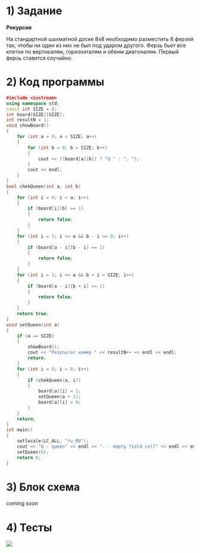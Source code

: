 # 1) Задание
**Рекурсия** 

На стандартной шахматной доске 8х8 необходимо разместить 8 ферзей так, чтобы ни один из них не был под ударом другого.
Ферзь бьет все клетки по вертикалям, горизонталям и обеим диагоналям.
Первый ферзь ставится случайно.

# 2) Код программы

```cpp
﻿#include <iostream>
using namespace std;
const int SIZE = 8;
int board[SIZE][SIZE];
int resultN = 1;
void showBoard()
{
    for (int a = 0; a < SIZE; a++)
    {
        for (int b = 0; b < SIZE; b++)
        {
            cout << ((board[a][b]) ? "Q " : ". ");
        }
        cout << endl;
    }
}
bool chekQueen(int a, int b)
{
    for (int i = 0; i < a; i++)
    {
        if (board[i][b] == 1)
        {
            return false;
        }
    }
    for (int i = 1; i <= a && b - i >= 0; i++)
    {
        if (board[a - i][b - i] == 1)
        {
            return false;
        }
    }
    for (int i = 1; i <= a && b + i < SIZE; i++)
    {
        if (board[a - i][b + i] == 1)
        {
            return false;
        }
    }
    return true;
}
void setQueen(int a)
{
    if (a == SIZE)
    {
        showBoard();
        cout << "Результат номер " << resultN++ << endl << endl;
        return;
    }
    for (int i = 0; i < 8; i++)
    {
        if (chekQueen(a, i))
        {
            board[a][i] = 1;
            setQueen(a + 1);
            board[a][i] = 0;
        }
    }
    return;
}
int main()
{
    setlocale(LC_ALL, "ru_RU");
    cout << "Q - queen" << endl << ". - empty field cell" << endl << endl;
    setQueen(0);
    return 0;
}
```

# 3) Блок схема
coming soon
  
# 4) Тесты
<image src ="test_8queen.png">
